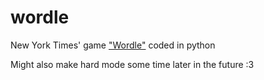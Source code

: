 # wordle
New York Times' game ["Wordle"](https://www.nytimes.com/games/wordle/index.html) coded in python

Might also make hard mode some time later in the future :3
